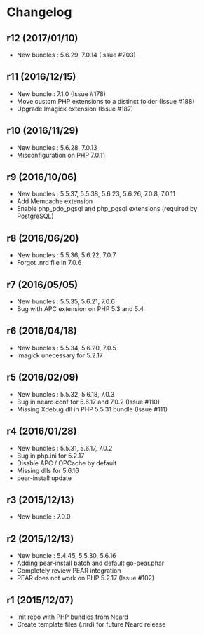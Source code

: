 # Changelog

## r12 (2017/01/10)

* New bundles : 5.6.29, 7.0.14 (Issue #203)

## r11 (2016/12/15)

* New bundle : 7.1.0 (Issue #178)
* Move custom PHP extensions to a distinct folder (Issue #188)
* Upgrade Imagick extension (Issue #187)

## r10 (2016/11/29)

* New bundles : 5.6.28, 7.0.13
* Misconfiguration on PHP 7.0.11

## r9 (2016/10/06)

* New bundles : 5.5.37, 5.5.38, 5.6.23, 5.6.26, 7.0.8, 7.0.11
* Add Memcache extension
* Enable php_pdo_pgsql and php_pgsql extensions (required by PostgreSQL)

## r8 (2016/06/20)

* New bundles : 5.5.36, 5.6.22, 7.0.7
* Forgot .nrd file in 7.0.6

## r7 (2016/05/05)

* New bundles : 5.5.35, 5.6.21, 7.0.6
* Bug with APC extension on PHP 5.3 and 5.4

## r6 (2016/04/18)

* New bundles : 5.5.34, 5.6.20, 7.0.5
* Imagick unecessary for 5.2.17

## r5 (2016/02/09)

* New bundles : 5.5.32, 5.6.18, 7.0.3
* Bug in neard.conf for 5.6.17 and 7.0.2 (Issue #110)
* Missing Xdebug dll in PHP 5.5.31 bundle (Issue #111)

## r4 (2016/01/28)

* New bundles : 5.5.31, 5.6.17, 7.0.2
* Bug in php.ini for 5.2.17
* Disable APC / OPCache by default
* Missing dlls for 5.6.16
* pear-install update

## r3 (2015/12/13)

* New bundle : 7.0.0

## r2 (2015/12/13)

* New bundle : 5.4.45, 5.5.30, 5.6.16
* Adding pear-install batch and default go-pear.phar
* Completely review PEAR integration
* PEAR does not work on PHP 5.2.17 (Issue #102)

## r1 (2015/12/07)

* Init repo with PHP bundles from Neard
* Create template files (.nrd) for future Neard release

